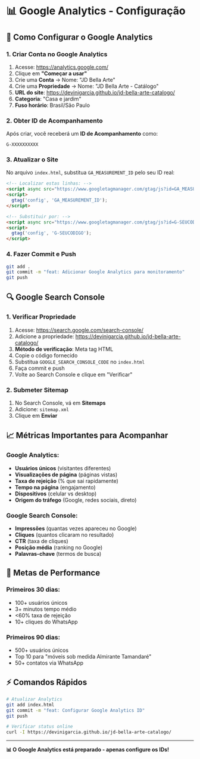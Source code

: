 # 📊 Google Analytics - Configuração

## 🎯 **Como Configurar o Google Analytics**

### **1. Criar Conta no Google Analytics**
1. Acesse: https://analytics.google.com/
2. Clique em **"Começar a usar"**
3. Crie uma **Conta** → Nome: "JD Bella Arte"
4. Crie uma **Propriedade** → Nome: "JD Bella Arte - Catálogo"
5. **URL do site**: https://devinigarcia.github.io/jd-bella-arte-catalogo/
6. **Categoria**: "Casa e jardim"
7. **Fuso horário**: Brasil/São Paulo

### **2. Obter ID de Acompanhamento**
Após criar, você receberá um **ID de Acompanhamento** como:
```
G-XXXXXXXXXX
```

### **3. Atualizar o Site**
No arquivo `index.html`, substitua `GA_MEASUREMENT_ID` pelo seu ID real:

```html
<!-- Localizar estas linhas: -->
<script async src="https://www.googletagmanager.com/gtag/js?id=GA_MEASUREMENT_ID"></script>
<script>
  gtag('config', 'GA_MEASUREMENT_ID');
</script>

<!-- Substituir por: -->
<script async src="https://www.googletagmanager.com/gtag/js?id=G-SEUCODIGO"></script>
<script>
  gtag('config', 'G-SEUCODIGO');
</script>
```

### **4. Fazer Commit e Push**
```bash
git add .
git commit -m "feat: Adicionar Google Analytics para monitoramento"
git push
```

## 🔍 **Google Search Console**

### **1. Verificar Propriedade**
1. Acesse: https://search.google.com/search-console/
2. Adicione a propriedade: https://devinigarcia.github.io/jd-bella-arte-catalogo/
3. **Método de verificação**: Meta tag HTML
4. Copie o código fornecido
5. Substitua `GOOGLE_SEARCH_CONSOLE_CODE` no `index.html`
6. Faça commit e push
7. Volte ao Search Console e clique em "Verificar"

### **2. Submeter Sitemap**
1. No Search Console, vá em **Sitemaps**
2. Adicione: `sitemap.xml`
3. Clique em **Enviar**

## 📈 **Métricas Importantes para Acompanhar**

### **Google Analytics:**
- **Usuários únicos** (visitantes diferentes)
- **Visualizações de página** (páginas vistas)
- **Taxa de rejeição** (% que sai rapidamente)
- **Tempo na página** (engajamento)
- **Dispositivos** (celular vs desktop)
- **Origem do tráfego** (Google, redes sociais, direto)

### **Google Search Console:**
- **Impressões** (quantas vezes apareceu no Google)
- **Cliques** (quantos clicaram no resultado)
- **CTR** (taxa de cliques)
- **Posição média** (ranking no Google)
- **Palavras-chave** (termos de busca)

## 🎯 **Metas de Performance**

### **Primeiros 30 dias:**
- 100+ usuários únicos
- 3+ minutos tempo médio
- <60% taxa de rejeição
- 10+ cliques do WhatsApp

### **Primeiros 90 dias:**
- 500+ usuários únicos
- Top 10 para "móveis sob medida Almirante Tamandaré"
- 50+ contatos via WhatsApp

## ⚡ **Comandos Rápidos**

```bash
# Atualizar Analytics
git add index.html
git commit -m "feat: Configurar Google Analytics ID"
git push

# Verificar status online
curl -I https://devinigarcia.github.io/jd-bella-arte-catalogo/
```

---

**📊 O Google Analytics está preparado - apenas configure os IDs!**

